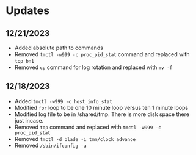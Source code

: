 # Updates 


## 12/21/2023 
* Added absolute path to commands 
* Removed `tmctl -w999 -c proc_pid_stat` command and replaced with `top bn1`
* Removed `cp` command for log rotation and replaced with `mv -f`


## 12/18/2023 
* Added `tmctl -w999 -c host_info_stat` 
* Modified `for` loop to be one 10 minute loop versus ten 1 minute loops
* Modified log file to be in /shared/tmp. There is more disk space there just incase. 
* Removed `top` command and replaced with `tmctl -w999 -c proc_pid_stat`
* Removed `tmctl -d blade -i tmm/clock_advance`
* Removed `/sbin/ifconfig -a`
  
